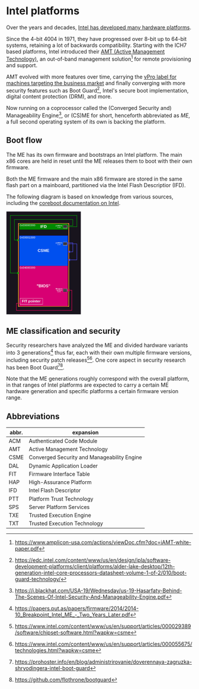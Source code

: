# Intel platforms

Over the years and decades, [Intel has developed many hardware platforms](
https://en.wikipedia.org/wiki/List_of_Intel_processors).

Since the 4-bit 4004 in 1971, they have progressed over 8-bit up to 64-bit
systems, retaining a lot of backwards compatibility. Starting with the ICH7
based platforms, Intel introduced their [AMT (Active Management Technology)](
https://en.wikipedia.org/wiki/Intel_AMT_versions), an out-of-band management
solution[^1] for remote provisioning and support.

AMT evolved with more features over time, carrying the [vPro label for machines
targeting the business market](
https://www.intel.com/content/www/us/en/architecture-and-technology/vpro/overview.html)
and finally converging with more security features such as Boot Guard[^2],
Intel's secure boot implementation, digital content protection (DRM), and more.

Now running on a coprocessor called the (Converged Security and) Manageability
Engine[^3], or (CS)ME for short, henceforth abbreviated as _ME_, a full second
operating system of its own is backing the platform.

## Boot flow

The ME has its own firmware and bootstraps an Intel platform. The main x86 cores
are held in reset until the ME releases them to boot with their own firmware.

Both the ME firmware and the main x86 firmware are stored in the same flash part
on a mainboard, partitioned via the Intel Flash Descriptior (IFD).

The following diagram is based on knowledge from various sources, including the
[coreboot documentation on Intel](https://doc.coreboot.org/soc/intel/fit.html).

<img src="intel_flash_partitioning.png" width=40%>

## ME classification and security

Security researchers have analyzed the ME and divided hardware variants into 3
generations[^4] thus far, each with their own multiple firmware versions,
including security patch releases[^5][^6].
One core aspect in security research has been Boot Guard[^7][^8].

Note that the ME generations roughly correspond with the overall platform, in
that ranges of Intel platforms are expected to carry a certain ME hardware
generation and specific platforms a certain firmware version range.

## Abbreviations

| abbr. | expansion                                   |
| ----- | ------------------------------------------- |
| ACM   | Authenticated Code Module                   |
| AMT   | Active Management Technology                |
| CSME  | Converged Security and Manageability Engine |
| DAL   | Dynamic Application Loader                  |
| FIT   | Firmware Interface Table                    |
| HAP   | High-Assurance Platform                     |
| IFD   | Intel Flash Descriptor                      |
| PTT   | Platform Trust Technology                   |
| SPS   | Server Platform Services                    |
| TXE   | Trusted Execution Engine                    |
| TXT   | Trusted Execution Technology                |

[^1]: <https://www.amplicon-usa.com/actions/viewDoc.cfm?doc=iAMT-white-paper.pdf>
[^2]: <https://edc.intel.com/content/www/us/en/design/ipla/software-development-platforms/client/platforms/alder-lake-desktop/12th-generation-intel-core-processors-datasheet-volume-1-of-2/010/boot-guard-technology/>
[^3]: <https://i.blackhat.com/USA-19/Wednesday/us-19-Hasarfaty-Behind-The-Scenes-Of-Intel-Security-And-Manageability-Engine.pdf>
[^4]: <https://papers.put.as/papers/firmware/2014/2014-10_Breakpoint_Intel_ME_-_Two_Years_Later.pdf>
[^5]: <https://www.intel.com/content/www/us/en/support/articles/000029389/software/chipset-software.html?wapkw=csme>
[^6]: <https://www.intel.com/content/www/us/en/support/articles/000055675/technologies.html?wapkw=csme>
[^7]: <https://prohoster.info/en/blog/administrirovanie/doverennaya-zagruzka-shryodingera-intel-boot-guard>
[^8]: <https://github.com/flothrone/bootguard>

